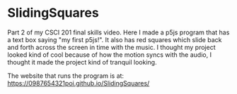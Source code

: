 # SlidingSquares

Part 2 of my CSCI 201 final skills video. Here I made a p5js program that has a text box saying "my first p5js!". It also has red squares which slide back and forth
across the screen in time with the music. I thought my project looked kind of cool because of how the motion syncs with the audio, I thought it made the project kind
of tranquil looking.

The website that runs the program is at: https://0987654321poi.github.io/SlidingSquares/
